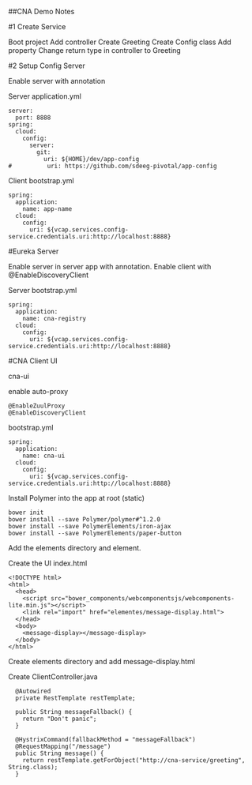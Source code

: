 ##CNA Demo Notes

#1 Create Service

Boot project
Add controller
Create Greeting
Create Config class
Add property
Change return type in controller to Greeting


#2 Setup Config Server

Enable server with annotation

Server application.yml
```
server:
  port: 8888
spring:
  cloud:
    config:
      server:
        git:
          uri: ${HOME}/dev/app-config
#          uri: https://github.com/sdeeg-pivotal/app-config
```

Client bootstrap.yml
```
spring:
  application:
    name: app-name
  cloud:
    config:
      uri: ${vcap.services.config-service.credentials.uri:http://localhost:8888}
```

#Eureka Server

Enable server in server app with annotation.
Enable client with @EnableDiscoveryClient

Server bootstrap.yml
```
spring:
  application:
    name: cna-registry
  cloud:
    config:
      uri: ${vcap.services.config-service.credentials.uri:http://localhost:8888}
```

#CNA Client UI

cna-ui

enable auto-proxy
```
@EnableZuulProxy
@EnableDiscoveryClient
```

bootstrap.yml
```
spring:
  application:
    name: cna-ui
  cloud:
    config:
      uri: ${vcap.services.config-service.credentials.uri:http://localhost:8888}
```

Install Polymer into the app at root (static)
```
bower init
bower install --save Polymer/polymer#^1.2.0
bower install --save PolymerElements/iron-ajax
bower install --save PolymerElements/paper-button
```

Add the elements directory and element.

Create the UI index.html
```
<!DOCTYPE html>
<html>
  <head>
    <script src="bower_components/webcomponentsjs/webcomponents-lite.min.js"></script>
    <link rel="import" href="elementes/message-display.html">
  </head>
  <body>
    <message-display></message-display>
  </body>
</html>
```

Create elements directory and add message-display.html

Create ClientController.java
```
  @Autowired
  private RestTemplate restTemplate;
  
  public String messageFallback() { 
    return "Don't panic";
  }
  
  @HystrixCommand(fallbackMethod = "messageFallback")
  @RequestMapping("/message")
  public String message() {
    return restTemplate.getForObject("http://cna-service/greeting", String.class);
  }
```

